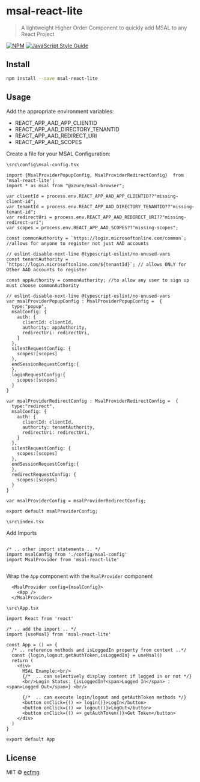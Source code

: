 # msal-react-lite

> A lightweight Higher Order Component to quickly add MSAL to any React Project

[![NPM](https://img.shields.io/npm/v/msal-react-lite.svg)](https://www.npmjs.com/package/msal-react-lite) [![JavaScript Style Guide](https://img.shields.io/badge/code_style-standard-brightgreen.svg)](https://standardjs.com)

## Install

```bash
npm install --save msal-react-lite
```

## Usage

Add the appropriate environment variables:
  * REACT_APP_AAD_APP_CLIENTID
  * REACT_APP_AAD_DIRECTORY_TENANTID
  * REACT_APP_AAD_REDIRECT_URI
  * REACT_APP_AAD_SCOPES

Create a file for your MSAL Configuration:

```\src\config\msal-config.tsx```







```tsx
import {MsalProviderPopupConfig, MsalProviderRedirectConfig}  from 'msal-react-lite';
import * as msal from "@azure/msal-browser";

var clientId = process.env.REACT_APP_AAD_APP_CLIENTID??"missing-client-id";
var tenantId = process.env.REACT_APP_AAD_DIRECTORY_TENANTID??"missing-tenant-id";
var redirectUri = process.env.REACT_APP_AAD_REDIRECT_URI??"missing-redirect-uri";
var scopes = process.env.REACT_APP_AAD_SCOPES??"missing-scopes";

const commonAuthority = `https://login.microsoftonline.com/common`; //allows for anyone to register not just AAD accounts

// eslint-disable-next-line @typescript-eslint/no-unused-vars
const tenantAuthority = `https://login.microsoftonline.com/${tenantId}`; // allows ONLY for Other AAD accounts to register

const appAuthority = commonAuthority; //to allow any user to sign up must choose commonAuthority

// eslint-disable-next-line @typescript-eslint/no-unused-vars
var msalProviderPopupConfig : MsalProviderPopupConfig =  {
  type:"popup",
  msalConfig: {
    auth: {
      clientId: clientId,
      authority: appAuthority,
      redirectUri: redirectUri, 
    }
  },
  silentRequestConfig: {
    scopes:[scopes]
  },
  endSessionRequestConfig:{
  },
  loginRequestConfig:{
    scopes:[scopes]
  }
}

var msalProviderRedirectConfig : MsalProviderRedirectConfig =  {
  type:"redirect",
  msalConfig: {
    auth: {
      clientId: clientId,
      authority: tenantAuthority,
      redirectUri: redirectUri, 
    }
  },
  silentRequestConfig: {
    scopes:[scopes]
  },
  endSessionRequestConfig:{
  },
  redirectRequestConfig: {
    scopes:[scopes]
  }
}

var msalProviderConfig = msalProviderRedirectConfig; 

export default msalProviderConfig;
```


```\src\index.tsx```

Add Imports

```tsx

/* .. other import statements .. */
import msalConfig from './config/msal-config'
import MsalProvider from 'msal-react-lite'


```


Wrap the `App` component with the `MsalProvider` component
```tsx
  <MsalProvider config={msalConfig}>
    <App />
  </MsalProvider>
```

```\src\App.tsx```

```tsx
import React from 'react'

/* .. add the import .. */
import {useMsal} from 'msal-react-lite'

const App = () => {
  /* .. reference methods and isLoggedIn property from context ..*/
  const {login,logout,getAuthToken,isLoggedIn} = useMsal()
  return (
    <div>
      MSAL Example:<br/>
      {/*  .. can selectively display content if logged in or not */}
      <br/>Login Status: {isLoggedIn?<span>Logged In</span> :<span>Logged Out</span>} <br/>

      {/*  .. can execute login/logout and getAuthToken methods */}
      <button onClick={() => login()}>LogIn</button>
      <button onClick={() => logout()}>LogOut</button>
      <button onClick={() => getAuthToken()}>Get Token</button>
    </div>
  )
}

export default App

```



## License

MIT © [ecfmg](https://github.com/ecfmg)
